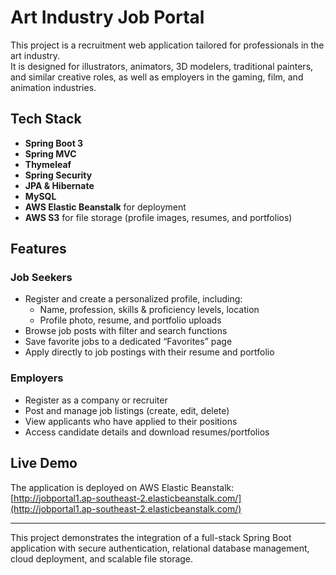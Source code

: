 # Art Industry Job Portal

This project is a recruitment web application tailored for professionals in the art industry.  
It is designed for illustrators, animators, 3D modelers, traditional painters, and similar creative roles, as well as employers in the gaming, film, and animation industries.

## Tech Stack
- **Spring Boot 3**
- **Spring MVC**
- **Thymeleaf**
- **Spring Security**
- **JPA & Hibernate**
- **MySQL**
- **AWS Elastic Beanstalk** for deployment
- **AWS S3** for file storage (profile images, resumes, and portfolios)

## Features

### Job Seekers
- Register and create a personalized profile, including:
  - Name, profession, skills & proficiency levels, location  
  - Profile photo, resume, and portfolio uploads  
- Browse job posts with filter and search functions  
- Save favorite jobs to a dedicated “Favorites” page  
- Apply directly to job postings with their resume and portfolio  

### Employers
- Register as a company or recruiter  
- Post and manage job listings (create, edit, delete)  
- View applicants who have applied to their positions  
- Access candidate details and download resumes/portfolios  

## Live Demo
The application is deployed on AWS Elastic Beanstalk:  
[http://jobportal1.ap-southeast-2.elasticbeanstalk.com/](http://jobportal1.ap-southeast-2.elasticbeanstalk.com/)

---

This project demonstrates the integration of a full-stack Spring Boot application with secure authentication, relational database management, cloud deployment, and scalable file storage.
